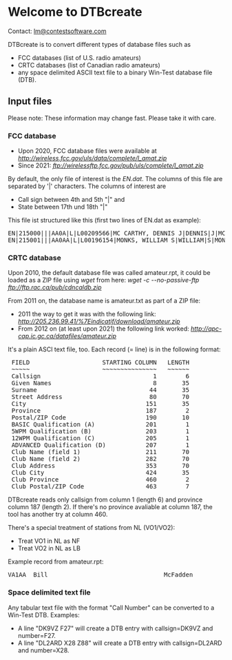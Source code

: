 # Welcome to DTBcreate

Contact: lm@contestsoftware.com

DTBcreate is to convert different types of database files such as
 - FCC databases (list of U.S. radio amateurs)
 - CRTC databases (list of Canadian radio amateurs)
 - any space delimited ASCII text file
to a binary Win-Test database file (DTB).

## Input files
Please note: These information may change fast. Please take it with care.

### FCC database
 - Upon 2020, FCC database files were available at _http://wireless.fcc.gov/uls/data/complete/l_amat.zip_
 - Since 2021: _ftp://wirelessftp.fcc.gov/pub/uls/complete/l_amat.zip_

By default, the only file of interest is the _EN.dat_. The columns of this file are separated by '|' characters. The columns of interest are
 - Call sign between 4th and 5th "|" and
 - State between 17th und 18th "|"

This file ist structured like this (first two lines of EN.dat as example):
<pre>
EN|215000|||AA0A|L|L00209566|MC CARTHY, DENNIS J|DENNIS|J|MC CARTHY|||||5022 LANSDOWNE AVE|SAINT LOUIS|MO|63109|||000|0002274249|I|||
EN|215001|||AA0AA|L|L00196154|MONKS, WILLIAM S|WILLIAM|S|MONKS|||||3258 TAMU|College Station|TX|77843||c/o Gil Rosenthal, Dept of Biology|000|0002268431|I|||
</pre>

### CRTC database
Upon 2010, the default database file was called amateur.rpt, it could be loaded as a ZIP file using _wget_ from here:
_wget -c --no-passive-ftp ftp://ftp.rac.ca/pub/cdncaldb.zip_

From 2011 on, the database name is amateur.txt as part of a ZIP file:
 - 2011 the way to get it was with the following link: _http://205.236.99.41/%7Eindicatif/download/amateur.zip_
 - From 2012 on (at least upon 2021) the following link worked: _http://apc-cap.ic.gc.ca/datafiles/amateur.zip_

It's a plain ASCI text file, too. Each record (= line) is in the following format:
<pre>
 FIELD                    STARTING COLUMN   LENGTH
 ~~~~~                    ~~~~~~~~~~~~~~~   ~~~~~~
 Callsign                               1        6
 Given Names                            8       35
 Surname                               44       35
 Street Address                        80       70
 City                                 151       35
 Province                             187        2
 Postal/ZIP Code                      190       10
 BASIC Qualification (A)              201        1
 5WPM Qualification (B)               203        1
 12WPM Qualification (C)              205        1
 ADVANCED Qualification (D)           207        1
 Club Name (field 1)                  211       70
 Club Name (field 2)                  282       70
 Club Address                         353       70
 Club City                            424       35
 Club Province                        460        2
 Club Postal/ZIP Code                 463        7
</pre>
DTBcreate reads only callsign from column 1 (length 6) and province column 187 (length 2). If there's no province avaliable at column 187, the tool has another try at column 460.

There's a special treatment of stations from NL (VO1/VO2):
 - Treat VO1 in NL as NF
 - Treat VO2 in NL as LB

Example record from amateur.rpt:
<pre>
VA1AA  Bill                                McFadden                            188 MILLWOOD DRIVE                                                     LOWER SACKVILLE                     NS B4E 2X8    A B   D
</pre>
### Space delimited text file
Any tabular text file with the format "Call Number" can be converted to a Win-Test DTB.
Examples:
 - A line "DK9VZ F27" will create a DTB entry with callsign=DK9VZ and number=F27.
 - A line "DL2ARD X28 Z88" will create a DTB entry with callsign=DL2ARD and number=X28.
